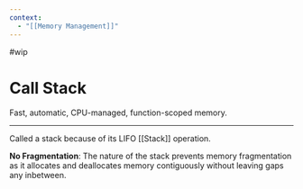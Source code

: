 ```yaml
---
context:
  - "[[Memory Management]]"
---
```


#wip

# Call Stack

Fast, automatic, CPU-managed, function-scoped memory.

---

Called a stack because of its LIFO [[Stack]] operation.

**No Fragmentation**: The nature of the stack prevents memory fragmentation as it allocates and deallocates memory contiguously without leaving gaps any inbetween.
